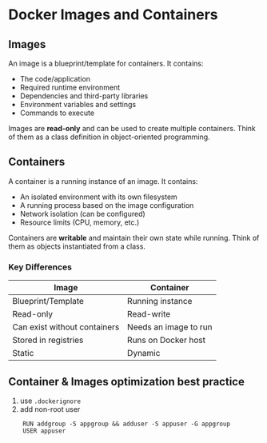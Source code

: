 # Docker Images and Containers

## Images
An image is a blueprint/template for containers. It contains:
- The code/application
- Required runtime environment
- Dependencies and third-party libraries
- Environment variables and settings
- Commands to execute

Images are **read-only** and can be used to create multiple containers. Think of them as a class definition in object-oriented programming.

## Containers
A container is a running instance of an image. It contains:
- An isolated environment with its own filesystem
- A running process based on the image configuration
- Network isolation (can be configured)
- Resource limits (CPU, memory, etc.)

Containers are **writable** and maintain their own state while running. Think of them as objects instantiated from a class.

### Key Differences
| Image | Container |
|-------|-----------|
| Blueprint/Template | Running instance |
| Read-only | Read-write |
| Can exist without containers | Needs an image to run |
| Stored in registries | Runs on Docker host |
| Static | Dynamic |

## Container & Images optimization best practice

 1. use `.dockerignore`
 2. add non-root user
   
```
    RUN addgroup -S appgroup && adduser -S appuser -G appgroup
    USER appuser
```